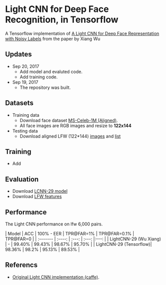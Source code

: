 #  Light CNN for Deep Face Recognition, in Tensorflow
A Tensorflow implementation of [A Light CNN for Deep Face Representation with Noisy Labels](https://arxiv.org/abs/1511.02683) from the paper by Xiang Wu 

## Updates
- Sep 20, 2017
	- Add model and evaluted code.
	- Add training code.
- Sep 19, 2017
	- The repository was built.


## Datasets
- Training data
	- Download face dataset [MS-Celeb-1M (Aligned)](http://www.msceleb.org/download/aligned).
	- All face images are RGB images and resize to **122x144** 
- Testing data
	- Download aligned LFW (122*144) [images](https://1drv.ms/u/s!AleP5K29t5x7ge88rngfpitnvpkZbw) and [list](https://1drv.ms/t/s!AleP5K29t5x7ge9DV6jfHo392ONwCA)

## Training 
- Add

## Evaluation
- Download [LCNN-29 model](https://1drv.ms/f/s!AleP5K29t5x7ge89GqB3Ue_Pe5rN3A)
- Download [LFW features](https://1drv.ms/u/s!AleP5K29t5x7ge9ElofW_tDzxCq5sw)

## Performance
The Light CNN performance on lfw 6,000 pairs.   

|   Model | ACC | 100% - EER | TPR@FAR=1% | TPR@FAR=0.1% | TPR@FAR=0 | 
| :------- | :----: | :---: | :---: |:---: | 
| LightCNN-29 (Wu Xiang) |   -	| 99.40% |    99.43%    |    98.67%  |    95.70%  | 
| LightCNN-29 (Tensorflow)| 98.36% | 98.2% | 95.13% | 89.53% |


## Referencs
- [Original Light CNN implementation (caffe)](https://github.com/AlfredXiangWu/face_verification_experiment).

